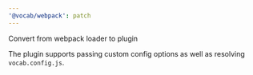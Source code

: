 ```yaml
---
'@vocab/webpack': patch
---
```


Convert from webpack loader to plugin

The plugin supports passing custom config options as well as resolving `vocab.config.js`.
